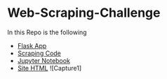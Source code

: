 # Web-Scraping-Challenge
In this Repo is the following
* [Flask App](/Missions_to_Mars/Code/app.py)
* [Scraping Code](/Missions_to_Mars/Code/scrape_mars.py)
* [Jupyter Notebook](/Missions_to_Mars/Code/missions_to_mars.ipynb)
* [Site HTML](/Missions_to_Mars/Code/templates/index.html)
![Capture1]
